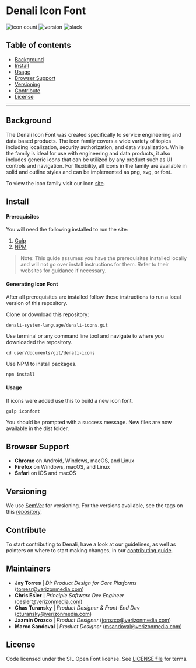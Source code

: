 # Denali Icon Font

![icon count](https://img.shields.io/badge/IconCount-886-lightgrey.svg) ![version](https://img.shields.io/badge/version-1.0.0-blue.svg) ![slack](https://img.shields.io/badge/slack-Denali-3570f4.svg?cacheSeconds=2592000)
<!-- ![npm](https://img.shields.io/badge/npm-1.2.3-red.svg) -->
<!-- ![build](https://img.shields.io/badge/build-1.2.3-brightgreen.svg) -->

## Table of contents
- [Background](#background)
- [Install](#install)
- [Usage](#usage)
- [Browser Support](#browser-support)
- [Versioning](#versioning)
- [Contribute](#contribute)
- [License](#license)

---

## Background
The Denali Icon Font was created specifically to service engineering and data based products. The icon family covers a wide variety of topics including localization, security authorization, and data visualization. While the family is ideal for use with engineering and data products, it also includes generic icons that can be utilized by any product such as UI controls and navigation. For flexibility, all icons in the family are available in solid and outline styles and can be implemented as png, svg, or font.

To view the icon family visit our icon [site](https://denali-design.github.io/denali-icon-font/dist/).

## Install

#### Prerequisites
You will need the following installed to run the site:

1. [Gulp](https://gulpjs.com/)
2. [NPM](https://www.npmjs.com/)

> Note: This guide assumes you have the prerequisites installed locally and will not go over install instructions for them. Refer to their websites for guidance if necessary.

#### Generating Icon Font
After all prerequisites are installed follow these instructions to run a local version of this repository.

Clone or download this repository:
```
denali-system-language/denali-icons.git
```

Use terminal or any command line tool and navigate to where you downloaded the repository.
```
cd user/documents/git/denali-icons
```

Use NPM to install packages.
```
npm install
```

#### Usage

If icons were added use this to build a new icon font.
```
gulp iconfont
```

You should be prompted with a success message. New files are now available in the dist folder.

## Browser Support
-  **Chrome** on Android, Windows, macOS, and Linux
-  **Firefox** on Windows, macOS, and Linux
-  **Safari** on iOS and macOS

## Versioning
We use [SemVer](http://semver.org/) for versioning. For the versions available, see the tags on this [repository](https://github.com/denali-design/denali-icon-font/tags).

## Contribute
To start contributing to Denali, have a look at our guidelines, as well as pointers on where to start making changes, in our [contributing guide](CONTRIBUTE.md).

## Maintainers
- **Jay Torres** | *Dir Product Design for Core Platforms* (torresr@verizonmedia.com)
- **Chris Esler** | *Principle Software Dev Engineer* (cesler@verizonmedia.com)
- **Chas Turansky** | *Product Designer & Front-End Dev* (cturansky@verizonmedia.com)
- **Jazmin Orozco** | *Product Designer* (jorozco@verizonmedia.com)
- **Marco Sandoval** | *Product Designer* (msandoval@verizonmedia.com)

## License
Code licensed under the SIL Open Font license. See [LICENSE file](LICENESE.md) for terms.
